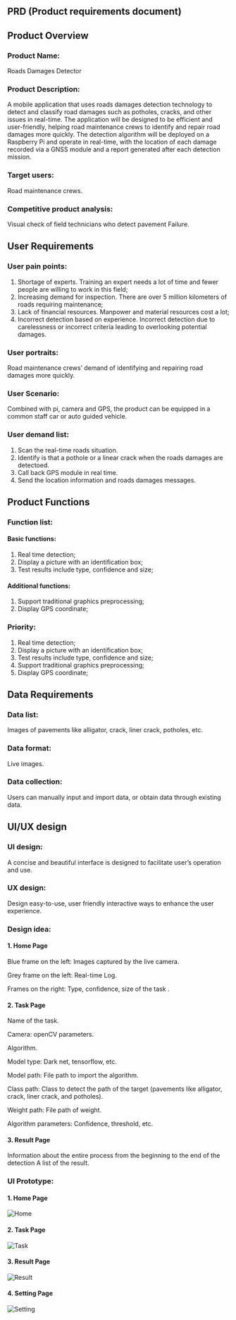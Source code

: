 ## PRD (Product requirements document)
## Product Overview
### Product Name: 
Roads Damages Detector
### Product Description: 
A mobile application that uses roads damages detection technology to detect and classify road damages such as potholes, cracks, and other issues in real-time. The application will be designed to be efficient and user-friendly, helping road maintenance crews to identify and repair road damages more quickly. The detection algorithm will be deployed on a Raspberry Pi and operate in real-time, with the location of each damage recorded via a GNSS module and a report generated after each detection mission.
### Target users: 
Road maintenance crews.
### Competitive product analysis: 
Visual check of field technicians who detect pavement Failure. 

## User Requirements
### User pain points:
1. Shortage of experts. Training an expert needs a lot of time and fewer people are willing to work in this field; 
2. Increasing demand for inspection. There are over 5 million kilometers of roads requiring maintenance; 
3. Lack of financial resources. Manpower and material resources cost a lot; 
4. Incorrect detection based on experience. Incorrect detection due to carelessness or incorrect criteria leading to overlooking potential damages.
### User portraits: 
Road maintenance crews’ demand of identifying and repairing road damages more quickly.
### User Scenario: 
Combined with pi, camera and GPS, the product can be equipped in a common staff car or auto guided vehicle.
### User demand list: 
1. Scan the real-time roads situation. 
2. Identify is that a pothole or a linear crack when the roads damages are detectoed. 
3. Call back GPS module in real time. 
4. Send the location information and roads damages messages.

## Product Functions
### Function list: 
#### Basic functions:
1. Real time detection;
2. Display a picture with an identification box;
3. Test results include type, confidence and size;
#### Additional functions:
1. Support traditional graphics preprocessing;
2. Display GPS coordinate;
### Priority: 
1. Real time detection;
2. Display a picture with an identification box;
3. Test results include type, confidence and size;
4. Support traditional graphics preprocessing; 
5. Display GPS coordinate;

## Data Requirements
### Data list: 
Images of pavements like alligator, crack, liner crack, potholes, etc.
### Data format: 
Live images.
### Data collection: 
Users can manually input and import data, or obtain data through existing data.

## UI/UX design
### UI design: 
A concise and beautiful interface is designed to facilitate user’s operation and use.
### UX design: 
Design easy-to-use, user friendly interactive ways to enhance the user experience.
### Design idea:
#### 1. Home Page
Blue frame on the left: Images captured by the live camera.

Grey frame on the left: Real-time Log.

Frames on the right: Type, confidence, size of the task .
#### 2. Task Page
Name of the task.

Camera: openCV parameters.

Algorithm.

Model type: Dark net, tensorflow, etc.

Model path: File path to import the algorithm.

Class path: Class to detect the path of the target (pavements like alligator, crack, liner crack, and potholes).

Weight path: File path of weight.

Algorithm parameters: Confidence, threshold, etc.

#### 3. Result Page
Information about the entire process from the beginning to the end of the detection
A list of the result.

### UI Prototype:
#### 1. Home Page
<div align="left">
  
  ![Home](https://user-images.githubusercontent.com/108115404/231116492-24d8978d-7522-496f-9513-7a77f090066f.png)

  
</div>

#### 2. Task Page
<div align="left">
 
![Task](https://user-images.githubusercontent.com/108115404/231116556-f09ba077-3519-4d1d-a34b-1bdd455d8f78.png)

</div>

#### 3. Result Page

![Result](https://user-images.githubusercontent.com/108115404/231116641-60f011d9-4e90-48db-897d-5b405784bb2f.png)

#### 4. Setting Page
![Setting](https://user-images.githubusercontent.com/108115404/231116732-1faf164f-4601-4525-bbeb-141ea2d669c3.png)

